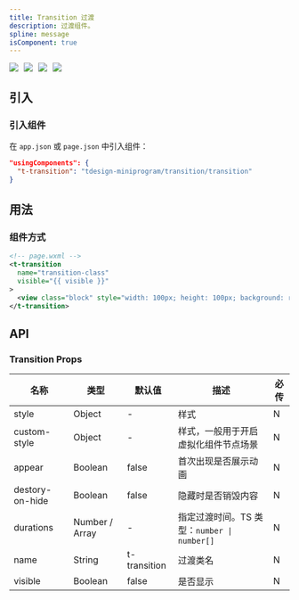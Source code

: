 ```yaml
---
title: Transition 过渡
description: 过渡组件。
spline: message
isComponent: true
---
```


<span class="coverages-badge" style="margin-right: 10px"><img src="https://img.shields.io/badge/coverages%3A%20lines-17%25-red" /></span><span class="coverages-badge" style="margin-right: 10px"><img src="https://img.shields.io/badge/coverages%3A%20functions-25%25-red" /></span><span class="coverages-badge" style="margin-right: 10px"><img src="https://img.shields.io/badge/coverages%3A%20statements-17%25-red" /></span><span class="coverages-badge" style="margin-right: 10px"><img src="https://img.shields.io/badge/coverages%3A%20branches-25%25-red" /></span>
## 引入

### 引入组件

在 `app.json` 或 `page.json` 中引入组件：

```json
"usingComponents": {
  "t-transition": "tdesign-miniprogram/transition/transition"
}
```

## 用法

### 组件方式

```xml
<!-- page.wxml -->
<t-transition
  name="transition-class"
  visible="{{ visible }}"
>
  <view class="block" style="width: 100px; height: 100px; background: red;"></view>
</t-transition>
```

## API

### Transition Props

名称 | 类型 | 默认值 | 描述 | 必传
-- | -- | -- | -- | --
style | Object | - | 样式 | N
custom-style | Object | - | 样式，一般用于开启虚拟化组件节点场景 | N
appear | Boolean | false | 首次出现是否展示动画 | N
destory-on-hide | Boolean | false | 隐藏时是否销毁内容 | N
durations | Number / Array | - | 指定过渡时间。TS 类型：`number \| number[]` | N
name | String | t-transition | 过渡类名 | N
visible | Boolean | false | 是否显示 | N
